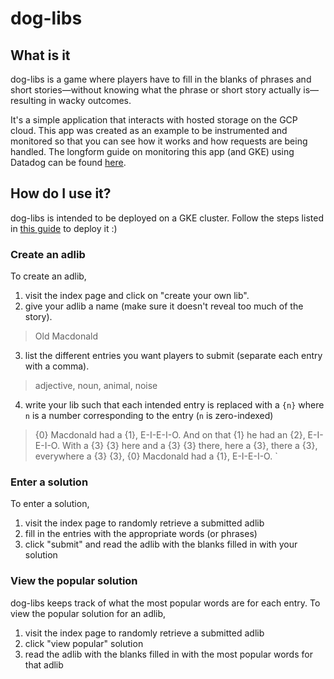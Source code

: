 # dog-libs

## What is it
dog-libs is a game where players have to fill in the blanks of phrases and short stories—without knowing what the phrase or short story actually is—resulting in wacky outcomes.

It's a simple application that interacts with hosted storage on the GCP cloud. This app was created as an example to be instrumented and monitored so that you can see how it works and how requests are being handled. The longform guide on monitoring this app (and GKE) using Datadog can be found [here](https://datadoghq.com/blog/monitor-google-kubernetes-engine/).

## How do I use it?

dog-libs is intended to be deployed on a GKE cluster. Follow the steps listed in [this guide](https://datadoghq.com/blog/monitor-google-kubernetes-engine/) to deploy it :)

### Create an adlib

To create an adlib,

1. visit the index page and click on "create your own lib".
2. give your adlib a name (make sure it doesn't reveal too much of the story).

>Old Macdonald
3. list the different entries you want players to submit (separate each entry with a comma).

>adjective, noun, animal, noise
4. write your lib such that each intended entry is replaced with a `{n}` where `n` is a number corresponding to the entry (`n` is zero-indexed)

>{0} Macdonald had a {1}, E-I-E-I-O. And on that {1} he had an {2}, E-I-E-I-O. With a {3} {3} here and a {3} {3} there, here a {3}, there a {3}, everywhere a {3} {3}, {0} Macdonald had a {1}, E-I-E-I-O.
`
### Enter a solution

To enter a solution,

1. visit the index page to randomly retrieve a submitted adlib
2. fill in the entries with the appropriate words (or phrases)
3. click "submit" and read the adlib with the blanks filled in with your solution

### View the popular solution

dog-libs keeps track of what the most popular words are for each entry. To view the popular solution for an adlib,

1. visit the index page to randomly retrieve a submitted adlib
2. click "view popular" solution
3. read the adlib with the blanks filled in with the most popular words for that adlib
